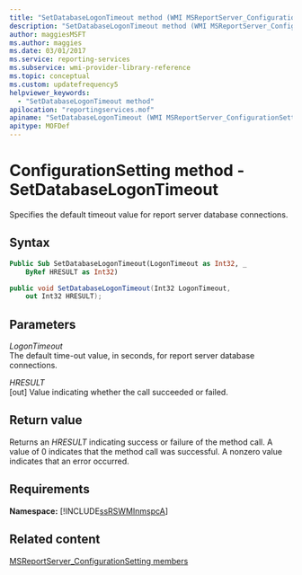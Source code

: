```yaml
---
title: "SetDatabaseLogonTimeout method (WMI MSReportServer_ConfigurationSetting)"
description: "SetDatabaseLogonTimeout method (WMI MSReportServer_ConfigurationSetting)"
author: maggiesMSFT
ms.author: maggies
ms.date: 03/01/2017
ms.service: reporting-services
ms.subservice: wmi-provider-library-reference
ms.topic: conceptual
ms.custom: updatefrequency5
helpviewer_keywords:
  - "SetDatabaseLogonTimeout method"
apilocation: "reportingservices.mof"
apiname: "SetDatabaseLogonTimeout (WMI MSReportServer_ConfigurationSetting Class)"
apitype: MOFDef
---
```

# ConfigurationSetting method - SetDatabaseLogonTimeout
  Specifies the default timeout value for report server database connections.  
  
## Syntax  
  
```vb  
Public Sub SetDatabaseLogonTimeout(LogonTimeout as Int32, _  
    ByRef HRESULT as Int32)  
```  
  
```csharp  
public void SetDatabaseLogonTimeout(Int32 LogonTimeout,   
    out Int32 HRESULT);  
```  
  
## Parameters  
 *LogonTimeout*  
 The default time-out value, in seconds, for report server database connections.  
  
 *HRESULT*  
 [out] Value indicating whether the call succeeded or failed.  
  
## Return value  
 Returns an *HRESULT* indicating success or failure of the method call. A value of 0 indicates that the method call was successful. A nonzero value indicates that an error occurred.  
  
## Requirements  
 **Namespace:** [!INCLUDE[ssRSWMInmspcA](../../includes/ssrswminmspca-md.md)]  
  
## Related content  
 [MSReportServer_ConfigurationSetting members](../../reporting-services/wmi-provider-library-reference/msreportserver-configurationsetting-members.md)  
  
  

